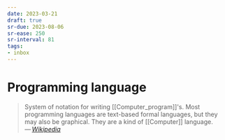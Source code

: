 ```yaml
---
date: 2023-03-21
draft: true
sr-due: 2023-08-06
sr-ease: 250
sr-interval: 81
tags:
- inbox
---
```


# Programming language

> System of notation for writing [[Computer_program]]'s. Most programming
> languages are text-based formal languages, but they may also be graphical.
> They are a kind of [[Computer]] language.\
> — <cite>[Wikipedia](https://en.wikipedia.org/wiki/Programming_language)</cite>